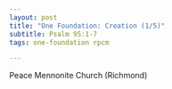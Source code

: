 ```yaml
---
layout: post
title: "One Foundation: Creation (1/5)"
subtitle: Psalm 95:1-7
tags: one-foundation rpcm

---
```

Peace Mennonite Church (Richmond)
